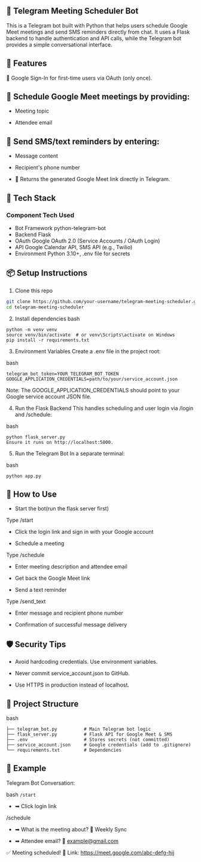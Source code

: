 ## 📅 Telegram Meeting Scheduler Bot
This is a Telegram bot built with Python that helps users schedule Google Meet meetings and send SMS reminders directly from chat.
It uses a Flask backend to handle authentication and API calls, while the Telegram bot provides a simple conversational interface.

## 🚀 Features
🔐 Google Sign-In for first-time users via OAuth (only once).

## 📅 Schedule Google Meet meetings by providing:

- Meeting topic

- Attendee email

## 📩 Send SMS/text reminders by entering:

- Message content

- Recipient's phone number

- 🔗 Returns the generated Google Meet link directly in Telegram.

## 🧰 Tech Stack
### Component	Tech Used
- Bot Framework	python-telegram-bot
- Backend	Flask
- OAuth	Google OAuth 2.0 (Service Accounts / OAuth Login)
- API	Google Calendar API, SMS API (e.g., Twilio)
- Environment	Python 3.10+, .env file for secrets

## 📦 Setup Instructions
1. Clone this repo
``` bash
git clone https://github.com/your-username/telegram-meeting-scheduler.git
cd telegram-meeting-scheduler
```
2. Install dependencies
bash
```
python -m venv venv
source venv/bin/activate  # or venv\Scripts\activate on Windows
pip install -r requirements.txt
```
3. Environment Variables
Create a .env file in the project root:

bash
```
telegram_bot_token=YOUR_TELEGRAM_BOT_TOKEN
GOOGLE_APPLICATION_CREDENTIALS=path/to/your/service_account.json
```
Note: The GOOGLE_APPLICATION_CREDENTIALS should point to your Google service account JSON file.

4. Run the Flask Backend
This handles scheduling and user login via /login and /schedule:

bash
```
python flask_server.py
Ensure it runs on http://localhost:5000.
```
5. Run the Telegram Bot
In a separate terminal:

bash
```
python app.py
```
## 💬 How to Use
- Start the bot(run the flask server first)

Type /start

- Click the login link and sign in with your Google account

- Schedule a meeting

Type /schedule

- Enter meeting description and attendee email

- Get back the Google Meet link

- Send a text reminder

Type /send_text

- Enter message and recipient phone number

-   Confirmation of successful message delivery

## 🛡️ Security Tips
- Avoid hardcoding credentials. Use environment variables.

- Never commit service_account.json to GitHub.

- Use HTTPS in production instead of localhost.

## 📁 Project Structure
bash
```
├── telegram_bot.py          # Main Telegram bot logic
├── flask_server.py          # Flask API for Google Meet & SMS
├── .env                     # Stores secrets (not committed)
├── service_account.json     # Google credentials (add to .gitignore)
└── requirements.txt         # Dependencies
```
## 🧪 Example
Telegram Bot Conversation:

bash
``
/start
``
- ➡ Click login link

/schedule
- ➡ What is the meeting about?
📩 Weekly Sync

- ➡ Attendee email?
👤 example@gmail.com

✅ Meeting scheduled!
📎 Link: https://meet.google.com/abc-defg-hij
